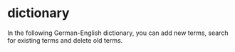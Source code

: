 # dictionary

In the following German-English dictionary, you can add new terms, search for existing terms and delete old terms. 
